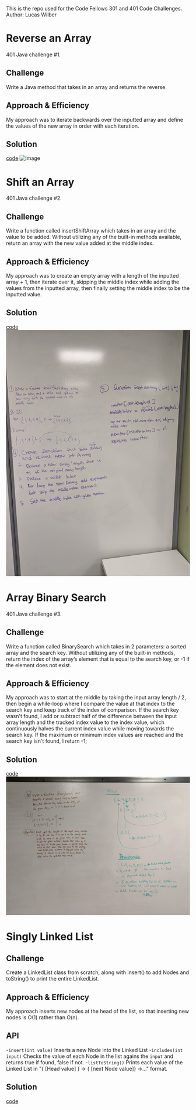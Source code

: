 This is the repo used for the Code Fellows 301 and 401 Code Challenges.
Author: Lucas Wilber

# Reverse an Array
401 Java challenge #1.

## Challenge
Write a Java method that takes in an array and returns the reverse.

## Approach & Efficiency
My approach was to iterate backwards over the inputted array and define the values of the new array in order with each iteration.

## Solution
[code](./code401challenges/src/main/java/code401challenges/java/ArrayReverse.java)
![image](./assets/array-reverse.jpg)


# Shift an Array
401 Java challenge #2.

## Challenge
Write a function called insertShiftArray which takes in an array and the value to be added. Without utilizing any of the built-in methods available, return an array with the new value added at the middle index.

## Approach & Efficiency
My approach was to create an empty array with a length of the inputted array + 1, then iterate over it, skipping the middle index while adding the values from the inputted array, then finally setting the middle index to be the inputted value.

## Solution
[code](./code401challenges/src/main/java/code401challenges/java/ArrayShift.java)
![image](./assets/array-shift.jpg)


# Array Binary Search
401 Java challenge #3.

## Challenge
Write a function called BinarySearch which takes in 2 parameters: a sorted array and the search key. Without utilizing any of the built-in methods, return the index of the array’s element that is equal to the search key, or -1 if the element does not exist.

## Approach & Efficiency
My approach was to start at the middle by taking the input array length / 2, then begin a while-loop where I compare the value at that index to the search key and keep track of the index of comparison. If the search key wasn't found, I add or subtract half of the difference between the input array length and the tracked index value to the index value, which continuously halves the current index value while moving towards the search key. If the maximum or minimum index values are reached and the search key isn't found, I return -1;

## Solution
[code](./code401challenges/src/main/java/code401challenges/java/BinarySearch.java)
![image](./assets/binarySearch.jpg)


# Singly Linked List

## Challenge
Create a LinkedList class from scratch, along with insert() to add Nodes and  toString() to print the entire LinkedList.

## Approach & Efficiency
My approach inserts new nodes at the head of the list, so that inserting new nodes is O(1) rather than O(n).

## API
  -`insert(int value)`
  Inserts a new Node into the Linked List
  -`includes(int input)`
  Checks the value of each Node in the list agains the `input` and returns true if found, false if not.
  -`listToString()`
  Prints each value of the Linked List in "{ [Head value] } -> { [next Node value]} ->..." format.
  
## Solution
[code](./Data-Structures/src/main/java/linkedList/LinkedList.java)
